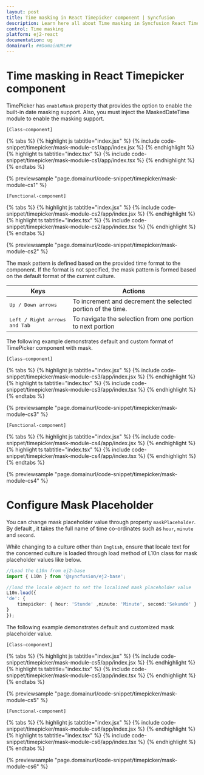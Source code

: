 ```yaml
---
layout: post
title: Time masking in React Timepicker component | Syncfusion
description: Learn here all about Time masking in Syncfusion React Timepicker component of Syncfusion Essential JS 2 and more.
control: Time masking 
platform: ej2-react
documentation: ug
domainurl: ##DomainURL##
---
```


# Time masking in React Timepicker component

TimePicker has `enableMask` property that provides the option to enable the built-in date masking support. Also, you must inject the MaskedDateTime module to enable the masking support.

`[Class-component]`

{% tabs %}
{% highlight js tabtitle="index.jsx" %}
{% include code-snippet/timepicker/mask-module-cs1/app/index.jsx %}
{% endhighlight %}
{% highlight ts tabtitle="index.tsx" %}
{% include code-snippet/timepicker/mask-module-cs1/app/index.tsx %}
{% endhighlight %}
{% endtabs %}

 {% previewsample "page.domainurl/code-snippet/timepicker/mask-module-cs1" %}

`[Functional-component]`

{% tabs %}
{% highlight js tabtitle="index.jsx" %}
{% include code-snippet/timepicker/mask-module-cs2/app/index.jsx %}
{% endhighlight %}
{% highlight ts tabtitle="index.tsx" %}
{% include code-snippet/timepicker/mask-module-cs2/app/index.tsx %}
{% endhighlight %}
{% endtabs %}

 {% previewsample "page.domainurl/code-snippet/timepicker/mask-module-cs2" %}

The mask pattern is defined based on the provided time format to the component. If the format is not specified, the mask pattern is formed based on the default format of the current culture.

| **Keys** | **Actions** |
| --- | --- |
| <kbd>Up / Down arrows</kbd> | To increment and decrement the selected portion of the time. |
| <kbd>Left / Right arrows and Tab</kbd> | To navigate the selection from one portion to next portion |

The following example demonstrates default and custom format of TimePicker component with mask.

`[Class-component]`

{% tabs %}
{% highlight js tabtitle="index.jsx" %}
{% include code-snippet/timepicker/mask-module-cs3/app/index.jsx %}
{% endhighlight %}
{% highlight ts tabtitle="index.tsx" %}
{% include code-snippet/timepicker/mask-module-cs3/app/index.tsx %}
{% endhighlight %}
{% endtabs %}

 {% previewsample "page.domainurl/code-snippet/timepicker/mask-module-cs3" %}

`[Functional-component]`

{% tabs %}
{% highlight js tabtitle="index.jsx" %}
{% include code-snippet/timepicker/mask-module-cs4/app/index.jsx %}
{% endhighlight %}
{% highlight ts tabtitle="index.tsx" %}
{% include code-snippet/timepicker/mask-module-cs4/app/index.tsx %}
{% endhighlight %}
{% endtabs %}

 {% previewsample "page.domainurl/code-snippet/timepicker/mask-module-cs4" %}

# Configure Mask Placeholder

You can change mask placeholder value through property `maskPlaceholder`. By default , it takes the full name of  time co-ordinates such as `hour`, `minute` and `second`.

While changing to a culture other than `English`, ensure that locale text for the concerned culture is loaded through load method of L10n class for mask placeholder values like below.

```ts
//Load the L10n from ej2-base
import { L10n } from '@syncfusion/ej2-base';

//load the locale object to set the localized mask placeholder value
L10n.load({
'de': {
    timepicker: { hour: 'Stunde' ,minute: 'Minute', second:'Sekunde' }
}
});
```

The following example demonstrates default and customized mask placeholder value.

`[Class-component]`

{% tabs %}
{% highlight js tabtitle="index.jsx" %}
{% include code-snippet/timepicker/mask-module-cs5/app/index.jsx %}
{% endhighlight %}
{% highlight ts tabtitle="index.tsx" %}
{% include code-snippet/timepicker/mask-module-cs5/app/index.tsx %}
{% endhighlight %}
{% endtabs %}

 {% previewsample "page.domainurl/code-snippet/timepicker/mask-module-cs5" %}

`[Functional-component]`

{% tabs %}
{% highlight js tabtitle="index.jsx" %}
{% include code-snippet/timepicker/mask-module-cs6/app/index.jsx %}
{% endhighlight %}
{% highlight ts tabtitle="index.tsx" %}
{% include code-snippet/timepicker/mask-module-cs6/app/index.tsx %}
{% endhighlight %}
{% endtabs %}

 {% previewsample "page.domainurl/code-snippet/timepicker/mask-module-cs6" %}

